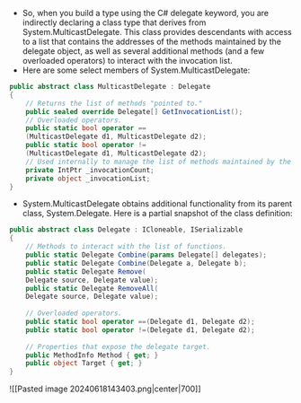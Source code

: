 - So, when you build a type using the C# delegate keyword, you are indirectly declaring a class type that derives from System.MulticastDelegate. This class provides descendants with access to a list that contains the addresses of the methods maintained by the delegate object, as well as several additional methods (and a few overloaded operators) to interact with the invocation list.
- Here are some select members of System.MulticastDelegate:

```csharp
public abstract class MulticastDelegate : Delegate  
{  
	// Returns the list of methods "pointed to."  
	public sealed override Delegate[] GetInvocationList();  
	// Overloaded operators.  
	public static bool operator ==  
	(MulticastDelegate d1, MulticastDelegate d2);  
	public static bool operator !=  
	(MulticastDelegate d1, MulticastDelegate d2);  
	// Used internally to manage the list of methods maintained by the delegate.  
	private IntPtr _invocationCount;  
	private object _invocationList;  
}
```

- System.MulticastDelegate obtains additional functionality from its parent class, System.Delegate. Here is a partial snapshot of the class definition:

```csharp
public abstract class Delegate : ICloneable, ISerializable  
{  
	// Methods to interact with the list of functions.  
	public static Delegate Combine(params Delegate[] delegates);  
	public static Delegate Combine(Delegate a, Delegate b);  
	public static Delegate Remove(  
	Delegate source, Delegate value);  
	public static Delegate RemoveAll(  
	Delegate source, Delegate value);  
	
	// Overloaded operators.  
	public static bool operator ==(Delegate d1, Delegate d2);  
	public static bool operator !=(Delegate d1, Delegate d2);  
	
	// Properties that expose the delegate target.  
	public MethodInfo Method { get; }  
	public object Target { get; }  
}
```

![[Pasted image 20240618143403.png|center|700]]